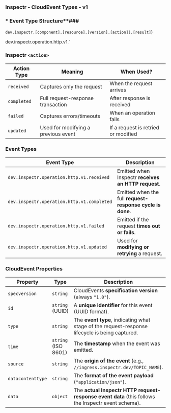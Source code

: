 ### **Inspectr - CloudEvent Types - v1**

### * Event Type Structure**###

 `dev.inspectr.[component].[resource].[version].[action](.[result]`)

dev.inspectr.operation.http.v1.<action>`

### Inspectr  `<action>`

| **Action Type** | **Meaning**                         | **When Used?**                      |
| --------------- | ----------------------------------- | ----------------------------------- |
| `received`      | Captures only the request           | When the request arrives            |
| `completed`     | Full request-response transaction   | After response is received          |
| `failed`        | Captures errors/timeouts            | When an operation fails             |
| `updated`       | Used for modifying a previous event | If a request is retried or modified |

### Event Types

| **Event Type**                             | **Description**                                           |
| ------------------------------------------ | --------------------------------------------------------- |
| `dev.inspectr.operation.http.v1.received`  | Emitted when Inspectr **receives an HTTP request**.       |
| `dev.inspectr.operation.http.v1.completed` | Emitted when the full **request-response cycle is done**. |
| `dev.inspectr.operation.http.v1.failed`    | Emitted if the request **times out or fails**.            |
| `dev.inspectr.operation.http.v1.updated`   | Used for **modifying or retrying** a request.             |

### **CloudEvent Properties**

| **Property**      | **Type**            | **Description**                                                                                    |
| ----------------- | ------------------- | -------------------------------------------------------------------------------------------------- |
| `specversion`     | `string`            | CloudEvents **specification version** (always `"1.0"`).                                            |
| `id`              | `string` (UUID)     | A **unique identifier** for this event (UUID format).                                              |
| `type`            | `string`            | The **event type**, indicating what stage of the request-response lifecycle is being captured.     |
| `time`            | `string` (ISO 8601) | The **timestamp** when the event was emitted.                                                      |
| `source`          | `string`            | The **origin of the event** (e.g., `//ingress.inspectr.dev/TOPIC_NAME`).                           |
| `datacontenttype` | `string`            | The **format of the event payload** (`"application/json"`).                                        |
| `data`            | `object`            | The **actual Inspectr HTTP request-response event data** (this follows the Inspectr event schema). |
